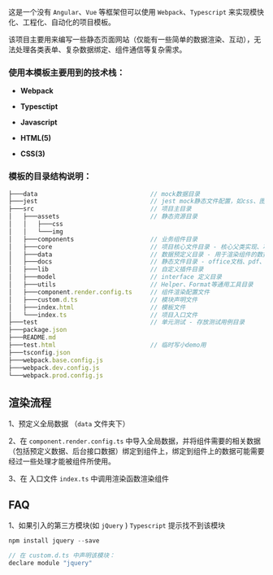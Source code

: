 这是一个没有 `Angular`、`Vue` 等框架但可以使用 `Webpack`、`Typescript` 来实现模快化、工程化、自动化的项目模板。

该项目主要用来编写一些静态页面网站（仅能有一些简单的数据渲染、互动），无法处理各类表单、复杂数据绑定、组件通信等复杂需求。


### 使用本模板主要用到的技术栈：

* **Webpack**

* **Typesctipt**

* **Javascript**

* **HTML(5)**

* **CSS(3)**


### 模板的目录结构说明：

```js
├───data                               // mock数据目录
├───jest                               // jest mock静态文件配置，如css、图片、html文件等等，使其能被jest正确使用
├───src                                // 项目主目录
│   ├───assets                         // 静态资源目录
│   │   ├───css
│   │   └───img
│   ├───components                     // 业务组件目录
│   ├───core                           // 项目核心文件目录 - 核心父类实现、项目底层框架、数据渲染、UI渲染等
│   ├───data                           // 数据预定义目录 - 用于渲染组件的数据，某些数据可以先按照一定格式预先定义
│   ├───docs                           // 静态文件目录 - office文档、pdf、html文件等
│   ├───lib                            // 自定义插件目录
│   ├───model                          // interface 定义目录
│   ├───utils                          // Helper、Format等通用工具目录
│   ├───component.render.config.ts     // 组件渲染配置文件
│   ├───custom.d.ts                    // 模块声明文件
│   ├───index.html                     // 模板文件
│   └───index.ts                       // 项目入口文件
├───test                               // 单元测试 - 存放测试用例目录
├───package.json
├───README.md
├───test.html                          // 临时写小demo用
├───tsconfig.json
├───webpack.base.config.js
├───webpack.dev.config.js
└───webpack.prod.config.js
```


## 渲染流程

1、预定义全局数据 （`data` 文件夹下）

2、在 `component.render.config.ts` 中导入全局数据，并将组件需要的相关数据（包括预定义数据、后台接口数据）绑定到组件上，绑定到组件上的数据可能需要经过一些处理才能被组件所使用。

3、在 入口文件 `index.ts` 中调用渲染函数渲染组件


## FAQ

1、如果引入的第三方模块(如 `jQuery` ) `Typescript` 提示找不到该模块

```js
npm install jquery --save

// 在 custom.d.ts 中声明该模块：
declare module "jquery"
```

